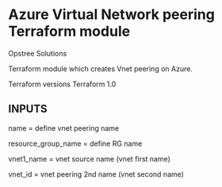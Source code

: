 # Azure Virtual Network peering Terraform module

Opstree Solutions


Terraform module which creates Vnet peering on Azure.

Terraform versions
Terraform 1.0

## INPUTS
name    =   define vnet peering name

resource_group_name     =   define RG name

vnet1_name  =   vnet source name (vnet first name)

vnet_id     =    vnet peering  2nd name (vnet second name)

